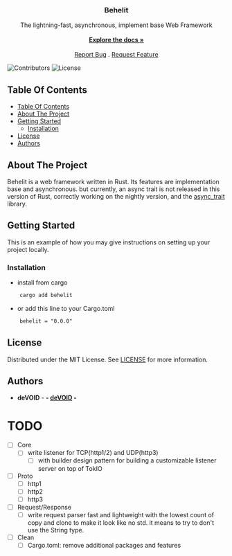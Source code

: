 <br/>
<p align="center">
  <h3 align="center">Behelit</h3>
  <p align="center">
    The lightning-fast, asynchronous, implement base Web Framework
    <br/>
    <br/>
    <a href="https://github.com/MahanBi/Behelit"><strong>Explore the docs »</strong></a>
    <br/>
    <br/>
    <a href="https://github.com/MahanBi/Behelit/issues">Report Bug</a>
    .
    <a href="https://github.com/MahanBi/Behelit/issues">Request Feature</a>
  </p>
</p>

![Contributors](https://img.shields.io/github/contributors/MahanBi/Behelit?color=dark-green) ![License](https://img.shields.io/github/license/MahanBi/Behelit)

## Table Of Contents

- [Table Of Contents](#table-of-contents)
- [About The Project](#about-the-project)
- [Getting Started](#getting-started)
  - [Installation](#installation)
- [License](#license)
- [Authors](#authors)

## About The Project

Behelit is a web framework written in Rust. Its features are implementation base and asynchronous. but currently, an async trait is not released in this version of Rust, correctly working on the nightly version, and the [async_trait](https://github.com/dtolnay/async-trait) library.

## Getting Started

This is an example of how you may give instructions on setting up your project locally.

### Installation

- install from cargo

```sh
    cargo add behelit
```

- or add this line to your Cargo.toml

```txt
    behelit = "0.0.0"
```

## License

Distributed under the MIT License. See [LICENSE](https://github.com/MahanBi/Behelit/blob/main/LICENSE.md) for more information.

## Authors

- **deVOID** - **- [deVOID](https://github.com/MahanBi) -**

# TODO

- [ ] Core
  - [ ] write listener for TCP(http1/2) and UDP(http3)
    - [ ] with builder design pattern for building a customizable listener server on top of TokIO
 
- [ ] Proto
  - [ ] http1
  - [ ] http2
  - [ ] http3

- [ ] Request/Response
  - [ ] write request parser fast and lightweight with the lowest count of copy and clone to make it look like no std. it means to try to don't use the String type.

- [ ] Clean
  - [ ] Cargo.toml: remove additional packages and features
